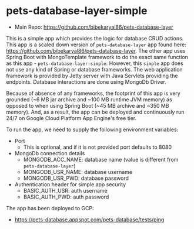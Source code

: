 # pets-database-layer-simple

* Main Repo: https://github.com/bibekaryal86/pets-database-layer

This is a simple app which provides the logic for database CRUD actions. This app is a scaled down version
of `pets-database-layer` app found here: https://github.com/bibekaryal86/pets-database-layer. The other app uses Spring
Boot with MongoTemplate framework to do the exact same function as this app - `pets-database-layer-simple`. However,
this `simple` app does not use any kind of Spring or database frameworks. The web application framework is provided by
Jetty server with Java Servlets providing the endpoints. Database interactions are done using MongoDb Driver.

Because of absence of any frameworks, the footprint of this app is very grounded (~6 MB jar archive and ~100 MB runtime
JVM memory) as opposed to when using Spring Boot (~45 MB archive and ~350 MB memory). And, as a result, the app can be
deployed and continuously run 24/7 on Google Cloud Platform App Engine's free tier.

To run the app, we need to supply the following environment variables:

* Port
    * This is optional, and if it is not provided port defaults to 8080
* MongoDb connection details
    * MONGODB_ACC_NAME: database name (value is different from `pets-database-layer`)
    * MONGODB_USR_NAME: database username
    * MONGODB_USR_PWD: database password
* Authentication header for simple app security
    * BASIC_AUTH_USR: auth username
    * BASIC_AUTH_PWD: auth password

The app has been deployed to GCP:

* https://pets-database.appspot.com/pets-database/tests/ping
